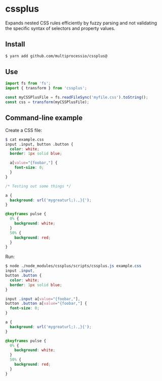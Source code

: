 # cssplus

Expands nested CSS rules efficiently by fuzzy parsing and not
validating the specific syntax of selectors and property values.

## Install

```bash
$ yarn add github.com/multiprocessio/cssplus@
```

## Use

```js
import fs from 'fs';
import { transform } from 'cssplus';

const myCSSPlusFile = fs.readFileSync('myfile.css').toString();
const css = transform(myCSSPlusFile);
```

## Command-line example

Create a CSS file:

```scss
$ cat example.css
input .input, button .button {
  color: white;
  border: 1px solid blue;

  a[value="{foobar,"] {
    font-size: 0;
  }
}

/* Testing out some things */

a {
  background: url('mygreaturl;).,}{');
}

@keyframes pulse {
  0% {
    background: white;
  }
  50% {
    background: red;
  }
}
```

Run:

```css
$ node ./node_modules/cssplus/scripts/cssplus.js example.css
input .input,
button .button {
  color: white;
  border: 1px solid blue;
}

input .input a[value="{foobar,"],
button .button a[value="{foobar,"] {
  font-size: 0;
}

a {
  background: url('mygreaturl;).,}{');
}

@keyframes pulse {
  0% {
    background: white;
  }
  50% {
    background: red;
  }
}
```
